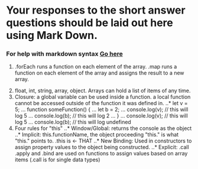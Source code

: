 # Your responses to the short answer questions should be laid out here using Mark Down.
### For help with markdown syntax [Go here](https://github.com/adam-p/markdown-here/wiki/Markdown-Cheatsheet)
1. .forEach runs a function on each element of the array.  .map runs a function on each element of the array and assigns the result to a new array.</p>
2. float, int, string, array, object.  Arrays can hold a list of items of any time.
3. Closure:  a global variable can be used inside a function.  a local function cannot be accessed outside of the function it was defined in.
..* let v = 5;
... function someFunction() {
...     let b = 2;
...     console.log(v); // this will log 5
...     console.log(b); // this will log 2
... }
... console.log(v); // this will log 5
... console.log(b); // this will log undefined
4. Four rules for "this"
..* Window/Global:  returns the console as the object
..* Implicit:  this.functionName, the object proceeding "this." is what "this." points to.  .this is <- THAT
..* New Binding:  Used in constructors to assign property values to the object being constructed.
..* Explicit:  .call .apply and .bind are used on functions to assign values based on array items (.call is for single data types)